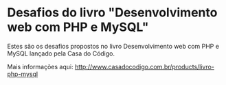 # Desafios do livro "Desenvolvimento web com PHP e MySQL"

Estes são os desafios propostos no livro Desenvolvimento web com PHP e MySQL
lançado pela Casa do Código.

Mais informações aqui: http://www.casadocodigo.com.br/products/livro-php-mysql
